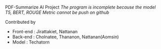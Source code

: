 PDF-Summarize AI Project
*The program is incomplete because the model T5, BERT, ROUGE Metric cannot be push on github*

Contributed by
- Front-end : Jirattakiet, Nattanan
- Back-end : Cholnatee, Thananon, Nattanan(Aomsin)
- Model : Techatorn
